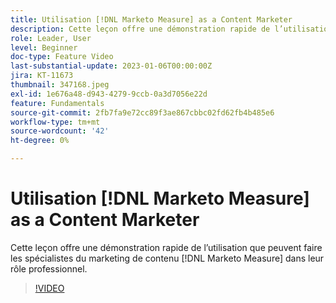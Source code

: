 ```yaml
---
title: Utilisation [!DNL Marketo Measure] as a Content Marketer
description: Cette leçon offre une démonstration rapide de l’utilisation que peuvent faire les spécialistes du marketing de contenu [!DNL Marketo Measure] dans leur rôle professionnel.
role: Leader, User
level: Beginner
doc-type: Feature Video
last-substantial-update: 2023-01-06T00:00:00Z
jira: KT-11673
thumbnail: 347168.jpeg
exl-id: 1e676a48-d943-4279-9ccb-0a3d7056e22d
feature: Fundamentals
source-git-commit: 2fb7fa9e72cc89f3ae867cbbc02fd62fb4b485e6
workflow-type: tm+mt
source-wordcount: '42'
ht-degree: 0%

---
```


# Utilisation [!DNL Marketo Measure] as a Content Marketer

Cette leçon offre une démonstration rapide de l’utilisation que peuvent faire les spécialistes du marketing de contenu [!DNL Marketo Measure] dans leur rôle professionnel.

>[!VIDEO](https://video.tv.adobe.com/v/347168/?quality=12&learn=on)

